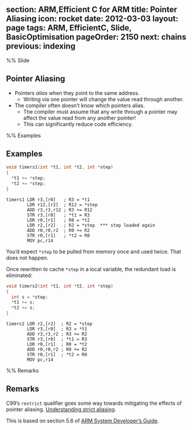 section: ARM,Efficient C for ARM
title: Pointer Aliasing
icon: rocket
date: 2012-03-03
layout: page
tags: ARM, EfficientC, Slide, BasicOptimisation
pageOrder: 2150
next: chains
previous: indexing
----

%% Slide

## Pointer Aliasing

* Pointers *alias* when they point to the same address.
  * Writing via one pointer will change the value read through another.
* The compiler often doesn’t know which pointers alias.
  * The compiler must assume that any write through a pointer may affect the value read from any another pointer!
  * This can significantly reduce code efficiency.

%% Examples

## Examples

``` c
void timers1(int *t1, int *t2, int *step)
{
  *t1 += *step;
  *t2 += *step;
}
```

``` arm
timers1 LDR r3,[r0]   ; R3 = *t1
        LDR r12,[r2]  ; R12 = *step
        ADD r3,r3,r12 ; R3 += R12
        STR r3,[r0]   ; *t1 = R3
        LDR r0,[r1]   ; R0 = *t2
        LDR r2,[r2]   ; R2 = *step  *** step loaded again
        ADD r0,r0,r2  ; R0 += R2
        STR r0,[r1]   ; *t2 = R0
        MOV pc,r14
```

You’d expect `*step` to be pulled from memory once and used twice. That does not happen.

Once rewritten to cache `*step` in a local variable, the redundant load is eliminated:

``` c
void timers2(int *t1, int *t2, int *step)
{
  int s = *step;
  *t1 += s;
  *t2 += s;
}
```

``` arm
timers2 LDR r2,[r2]  ; R2 = *step
        LDR r3,[r0]  ; R3 = *t1
        ADD r3,r3,r2 ; R3 += R2
        STR r3,[r0]  ; *t1 = R3
        LDR r0,[r1]  ; R0 = *t2
        ADD r0,r0,r2 ; R0 += R2
        STR r0,[r1]  ; *t2 = R0
        MOV pc,r14
```

%% Remarks

## Remarks

C99’s `restrict` qualifier goes some way towards mitigating the effects of pointer aliasing. [Understanding strict aliasing](http://cellperformance.beyond3d.com/articles/2006/06/understanding-strict-aliasing.html).

This is based on section 5.6 of [ARM System Developer’s Guide](references.html#asdg).

